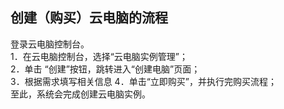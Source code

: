## 创建（购买）云电脑的流程
登录云电脑控制台。<br>
1．在云电脑控制台，选择“云电脑实例管理”；<br>
2．单击 “创建”按钮，跳转进入“创建电脑”页面；<br>
3．根据需求填写相关信息
4．单击“立即购买”，并执行完购买流程；<br>
至此，系统会完成创建云电脑实例。<br>
